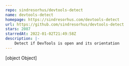 ```yaml
---
repo: sindresorhus/devtools-detect
name: devtools-detect
homepage: https://sindresorhus.com/devtools-detect
url: https://github.com/sindresorhus/devtools-detect
stars: 2087
starredAt: 2022-01-02T21:49:58Z
description: |-
    Detect if DevTools is open and its orientation
---
```


[object Object]
